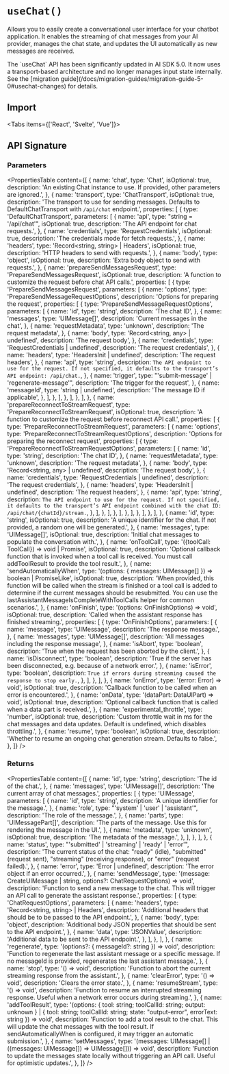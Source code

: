 
# `useChat()`

Allows you to easily create a conversational user interface for your chatbot application. It enables the streaming of chat messages from your AI provider, manages the chat state, and updates the UI automatically as new messages are received.

<Note>
  The `useChat` API has been significantly updated in AI SDK 5.0. It now uses a
  transport-based architecture and no longer manages input state internally. See
  the [migration
  guide](/docs/migration-guides/migration-guide-5-0#usechat-changes) for
  details.
</Note>

## Import

<Tabs items={['React', 'Svelte', 'Vue']}>
  <Tab>
    <Snippet
      text="import { useChat } from '@ai-sdk/react'"
      dark
      prompt={false}
    />
  </Tab>
  <Tab>
    <Snippet text="import { Chat } from '@ai-sdk/svelte'" dark prompt={false} />
  </Tab>
  <Tab>
    <Snippet text="import { Chat } from '@ai-sdk/vue'" dark prompt={false} />
  </Tab>
</Tabs>

## API Signature

### Parameters

<PropertiesTable
  content={[
    {
      name: 'chat',
      type: 'Chat<UIMessage>',
      isOptional: true,
      description:
        'An existing Chat instance to use. If provided, other parameters are ignored.',
    },
    {
      name: 'transport',
      type: 'ChatTransport',
      isOptional: true,
      description:
        'The transport to use for sending messages. Defaults to DefaultChatTransport with `/api/chat` endpoint.',
      properties: [
        {
          type: 'DefaultChatTransport',
          parameters: [
            {
              name: 'api',
              type: "string = '/api/chat'",
              isOptional: true,
              description: 'The API endpoint for chat requests.',
            },
            {
              name: 'credentials',
              type: 'RequestCredentials',
              isOptional: true,
              description: 'The credentials mode for fetch requests.',
            },
            {
              name: 'headers',
              type: 'Record<string, string> | Headers',
              isOptional: true,
              description: 'HTTP headers to send with requests.',
            },
            {
              name: 'body',
              type: 'object',
              isOptional: true,
              description: 'Extra body object to send with requests.',
            },
            {
              name: 'prepareSendMessagesRequest',
              type: 'PrepareSendMessagesRequest',
              isOptional: true,
              description:
                'A function to customize the request before chat API calls.',
              properties: [
                {
                  type: 'PrepareSendMessagesRequest',
                  parameters: [
                    {
                      name: 'options',
                      type: 'PrepareSendMessageRequestOptions',
                      description: 'Options for preparing the request',
                      properties: [
                        {
                          type: 'PrepareSendMessageRequestOptions',
                          parameters: [
                            {
                              name: 'id',
                              type: 'string',
                              description: 'The chat ID',
                            },
                            {
                              name: 'messages',
                              type: 'UIMessage[]',
                              description: 'Current messages in the chat',
                            },
                            {
                              name: 'requestMetadata',
                              type: 'unknown',
                              description: 'The request metadata',
                            },
                            {
                              name: 'body',
                              type: 'Record<string, any> | undefined',
                              description: 'The request body',
                            },
                            {
                              name: 'credentials',
                              type: 'RequestCredentials | undefined',
                              description: 'The request credentials',
                            },
                            {
                              name: 'headers',
                              type: 'HeadersInit | undefined',
                              description: 'The request headers',
                            },
                            {
                              name: 'api',
                              type: 'string',
                              description: `The API endpoint to use for the request. If not specified, it defaults to the transport’s API endpoint: /api/chat.`,
                            },
                            {
                              name: 'trigger',
                              type: "'submit-message' | 'regenerate-message'",
                              description: 'The trigger for the request',
                            },
                            {
                              name: 'messageId',
                              type: 'string | undefined',
                              description: 'The message ID if applicable',
                            },
                          ],
                        },
                      ],
                    },
                  ],
                },
              ],
            },
            {
              name: 'prepareReconnectToStreamRequest',
              type: 'PrepareReconnectToStreamRequest',
              isOptional: true,
              description:
                'A function to customize the request before reconnect API call.',
              properties: [
                {
                  type: 'PrepareReconnectToStreamRequest',
                  parameters: [
                    {
                      name: 'options',
                      type: 'PrepareReconnectToStreamRequestOptions',
                      description:
                        'Options for preparing the reconnect request',
                      properties: [
                        {
                          type: 'PrepareReconnectToStreamRequestOptions',
                          parameters: [
                            {
                              name: 'id',
                              type: 'string',
                              description: 'The chat ID',
                            },
                            {
                              name: 'requestMetadata',
                              type: 'unknown',
                              description: 'The request metadata',
                            },
                            {
                              name: 'body',
                              type: 'Record<string, any> | undefined',
                              description: 'The request body',
                            },
                            {
                              name: 'credentials',
                              type: 'RequestCredentials | undefined',
                              description: 'The request credentials',
                            },
                            {
                              name: 'headers',
                              type: 'HeadersInit | undefined',
                              description: 'The request headers',
                            },
                            {
                              name: 'api',
                              type: 'string',
                              description: `The API endpoint to use for the request. If not specified, it defaults to the transport’s API endpoint combined with the chat ID: /api/chat/{chatId}/stream.`,
                            },
                          ],
                        },
                      ],
                    },
                  ],
                },
              ],
            },
          ],
        },
      ],
    },
    {
      name: 'id',
      type: 'string',
      isOptional: true,
      description:
        'A unique identifier for the chat. If not provided, a random one will be generated.',
    },
    {
      name: 'messages',
      type: 'UIMessage[]',
      isOptional: true,
      description: 'Initial chat messages to populate the conversation with.',
    },
    {
      name: 'onToolCall',
      type: '({toolCall: ToolCall}) => void | Promise<void>',
      isOptional: true,
      description:
        'Optional callback function that is invoked when a tool call is received. You must call addToolResult to provide the tool result.',
    },
    {
      name: 'sendAutomaticallyWhen',
      type: '(options: { messages: UIMessage[] }) => boolean | PromiseLike<boolean>',
      isOptional: true,
      description:
        'When provided, this function will be called when the stream is finished or a tool call is added to determine if the current messages should be resubmitted. You can use the lastAssistantMessageIsCompleteWithToolCalls helper for common scenarios.',
    },
    {
      name: 'onFinish',
      type: '(options: OnFinishOptions) => void',
      isOptional: true,
      description: 'Called when the assistant response has finished streaming.',
      properties: [
        {
          type: 'OnFinishOptions',
          parameters: [
            {
              name: 'message',
              type: 'UIMessage',
              description: 'The response message.',
            },
            {
              name: 'messages',
              type: 'UIMessage[]',
              description: 'All messages including the response message',
            },
            {
              name: 'isAbort',
              type: 'boolean',
              description:
                'True when the request has been aborted by the client.',
            },
            {
              name: 'isDisconnect',
              type: 'boolean',
              description:
                'True if the server has been disconnected, e.g. because of a network error.',
            },
            {
              name: 'isError',
              type: 'boolean',
              description: `True if errors during streaming caused the response to stop early.`,
            },
          ],
        },
      ],
    },
    {
      name: 'onError',
      type: '(error: Error) => void',
      isOptional: true,
      description:
        'Callback function to be called when an error is encountered.',
    },
    {
      name: 'onData',
      type: '(dataPart: DataUIPart) => void',
      isOptional: true,
      description:
        'Optional callback function that is called when a data part is received.',
    },
    {
      name: 'experimental_throttle',
      type: 'number',
      isOptional: true,
      description:
        'Custom throttle wait in ms for the chat messages and data updates. Default is undefined, which disables throttling.',
    },
    {
      name: 'resume',
      type: 'boolean',
      isOptional: true,
      description:
        'Whether to resume an ongoing chat generation stream. Defaults to false.',
    },
  ]}
/>

### Returns

<PropertiesTable
  content={[
    {
      name: 'id',
      type: 'string',
      description: 'The id of the chat.',
    },
    {
      name: 'messages',
      type: 'UIMessage[]',
      description: 'The current array of chat messages.',
      properties: [
        {
          type: 'UIMessage',
          parameters: [
            {
              name: 'id',
              type: 'string',
              description: 'A unique identifier for the message.',
            },
            {
              name: 'role',
              type: "'system' | 'user' | 'assistant'",
              description: 'The role of the message.',
            },
            {
              name: 'parts',
              type: 'UIMessagePart[]',
              description:
                'The parts of the message. Use this for rendering the message in the UI.',
            },
            {
              name: 'metadata',
              type: 'unknown',
              isOptional: true,
              description: 'The metadata of the message.',
            },
          ],
        },
      ],
    },
    {
      name: 'status',
      type: "'submitted' | 'streaming' | 'ready' | 'error'",
      description:
        'The current status of the chat: "ready" (idle), "submitted" (request sent), "streaming" (receiving response), or "error" (request failed).',
    },
    {
      name: 'error',
      type: 'Error | undefined',
      description: 'The error object if an error occurred.',
    },
    {
      name: 'sendMessage',
      type: '(message: CreateUIMessage | string, options?: ChatRequestOptions) => void',
      description:
        'Function to send a new message to the chat. This will trigger an API call to generate the assistant response.',
      properties: [
        {
          type: 'ChatRequestOptions',
          parameters: [
            {
              name: 'headers',
              type: 'Record<string, string> | Headers',
              description:
                'Additional headers that should be to be passed to the API endpoint.',
            },
            {
              name: 'body',
              type: 'object',
              description:
                'Additional body JSON properties that should be sent to the API endpoint.',
            },
            {
              name: 'data',
              type: 'JSONValue',
              description: 'Additional data to be sent to the API endpoint.',
            },
          ],
        },
      ],
    },
    {
      name: 'regenerate',
      type: '(options?: { messageId?: string }) => void',
      description:
        'Function to regenerate the last assistant message or a specific message. If no messageId is provided, regenerates the last assistant message.',
    },
    {
      name: 'stop',
      type: '() => void',
      description:
        'Function to abort the current streaming response from the assistant.',
    },
    {
      name: 'clearError',
      type: '() => void',
      description: 'Clears the error state.',
    },
    {
      name: 'resumeStream',
      type: '() => void',
      description:
        'Function to resume an interrupted streaming response. Useful when a network error occurs during streaming.',
    },
    {
      name: 'addToolResult',
      type: '(options: { tool: string; toolCallId: string; output: unknown } | { tool: string; toolCallId: string; state: "output-error", errorText: string }) => void',
      description:
        'Function to add a tool result to the chat. This will update the chat messages with the tool result. If sendAutomaticallyWhen is configured, it may trigger an automatic submission.',
    },
    {
      name: 'setMessages',
      type: '(messages: UIMessage[] | ((messages: UIMessage[]) => UIMessage[])) => void',
      description:
        'Function to update the messages state locally without triggering an API call. Useful for optimistic updates.',
    },
  ]}
/>
